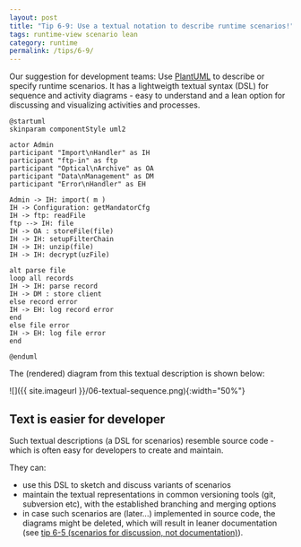 ```yaml
---
layout: post
title: "Tip 6-9: Use a textual notation to describe runtime scenarios!"
tags: runtime-view scenario lean
category: runtime
permalink: /tips/6-9/
---
```


Our suggestion for development teams: Use [PlantUML](https://plantuml.com/)
to describe or specify runtime scenarios. It has a lightweigth textual syntax (DSL) for sequence
and activity diagrams - easy to understand and a lean option for discussing and visualizing
activities and processes.


```PlantUML
@startuml
skinparam componentStyle uml2

actor Admin
participant "Import\nHandler" as IH
participant "ftp-in" as ftp
participant "Optical\nArchive" as OA
participant "Data\nManagement" as DM
participant "Error\nHandler" as EH

Admin -> IH: import( m )
IH -> Configuration: getMandatorCfg
IH -> ftp: readFile
ftp --> IH: file
IH -> OA : storeFile(file)
IH -> IH: setupFilterChain
IH -> IH: unzip(file)
IH -> IH: decrypt(uzFile)

alt parse file
loop all records
IH -> IH: parse record
IH -> DM : store client
else record error
IH -> EH: log record error
end
else file error
IH -> EH: log file error
end

@enduml
```

The (rendered) diagram from this textual description is shown below:

![]({{ site.imageurl }}/06-textual-sequence.png){:width="50%"}

## Text is easier for developer

Such textual descriptions (a DSL for scenarios) resemble source code -
which is often easy for developers to create and maintain.

They can:

* use this DSL to sketch and discuss variants of scenarios
* maintain the textual representations in common versioning tools (git, subversion etc), with
the established branching and merging options
* in case such scenarios are (later...) implemented in source code, the diagrams might be deleted,
which will result in leaner documentation (see [tip 6-5 (scenarios for discussion, not documentation)](/tips/6-5)).
